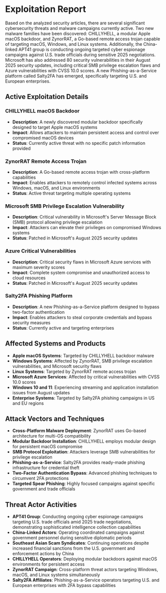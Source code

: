 # Exploitation Report

Based on the analyzed security articles, there are several significant cybersecurity threats and malware campaigns currently active. Two new malware families have been discovered: CHILLYHELL, a modular Apple macOS backdoor, and ZynorRAT, a Go-based remote access trojan capable of targeting macOS, Windows, and Linux systems. Additionally, the China-linked APT41 group is conducting ongoing targeted cyber espionage campaigns against U.S. trade officials during sensitive 2025 negotiations. Microsoft has also addressed 80 security vulnerabilities in their August 2025 security updates, including critical SMB privilege escalation flaws and Azure vulnerabilities with CVSS 10.0 scores. A new Phishing-as-a-Service platform called Salty2FA has emerged, specifically targeting U.S. and European enterprises.

## Active Exploitation Details

### CHILLYHELL macOS Backdoor
- **Description**: A newly discovered modular backdoor specifically designed to target Apple macOS systems
- **Impact**: Allows attackers to maintain persistent access and control over compromised macOS devices
- **Status**: Currently active threat with no specific patch information provided

### ZynorRAT Remote Access Trojan
- **Description**: A Go-based remote access trojan with cross-platform capabilities
- **Impact**: Enables attackers to remotely control infected systems across Windows, macOS, and Linux environments
- **Status**: Active threat targeting multiple operating systems

### Microsoft SMB Privilege Escalation Vulnerability
- **Description**: Critical vulnerability in Microsoft's Server Message Block (SMB) protocol allowing privilege escalation
- **Impact**: Attackers can elevate their privileges on compromised Windows systems
- **Status**: Patched in Microsoft's August 2025 security updates

### Azure Critical Vulnerabilities
- **Description**: Critical security flaws in Microsoft Azure services with maximum severity scores
- **Impact**: Complete system compromise and unauthorized access to cloud resources
- **Status**: Patched in Microsoft's August 2025 security updates

### Salty2FA Phishing Platform
- **Description**: A new Phishing-as-a-Service platform designed to bypass two-factor authentication
- **Impact**: Enables attackers to steal corporate credentials and bypass security measures
- **Status**: Currently active and targeting enterprises

## Affected Systems and Products

- **Apple macOS Systems**: Targeted by CHILLYHELL backdoor malware
- **Windows Systems**: Affected by ZynorRAT, SMB privilege escalation vulnerabilities, and Microsoft security flaws
- **Linux Systems**: Targeted by ZynorRAT remote access trojan
- **Microsoft Azure Services**: Affected by critical vulnerabilities with CVSS 10.0 scores
- **Windows 10 and 11**: Experiencing streaming and application installation issues from August updates
- **Enterprise Systems**: Targeted by Salty2FA phishing campaigns in US and EU regions

## Attack Vectors and Techniques

- **Cross-Platform Malware Deployment**: ZynorRAT uses Go-based architecture for multi-OS compatibility
- **Modular Backdoor Installation**: CHILLYHELL employs modular design for persistent macOS compromise
- **SMB Protocol Exploitation**: Attackers leverage SMB vulnerabilities for privilege escalation
- **Phishing-as-a-Service**: Salty2FA provides ready-made phishing infrastructure for credential theft
- **Two-Factor Authentication Bypass**: Advanced phishing techniques to circumvent 2FA protections
- **Targeted Spear Phishing**: Highly focused campaigns against specific government and trade officials

## Threat Actor Activities

- **APT41 Group**: Conducting ongoing cyber espionage campaigns targeting U.S. trade officials amid 2025 trade negotiations, demonstrating sophisticated intelligence collection capabilities
- **China-Linked Actors**: Operating coordinated campaigns against government personnel during sensitive diplomatic periods
- **Southeast Asian Scam Syndicates**: Continuing operations despite increased financial sanctions from the U.S. government and enforcement actions by China
- **CHILLYHELL Operators**: Deploying modular backdoors against macOS environments for persistent access
- **ZynorRAT Campaign**: Cross-platform threat actors targeting Windows, macOS, and Linux systems simultaneously
- **Salty2FA Affiliates**: Phishing-as-a-Service operators targeting U.S. and European enterprises with 2FA bypass capabilities